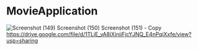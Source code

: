 # MovieApplication
![Screenshot (149)](https://user-images.githubusercontent.com/93465328/205504141-b363e972-3385-43ce-815e-cc343fa9c05a.png)
Screenshot (150)
Screenshot (151) - Copy
https://drive.google.com/file/d/1TLjE_vA8iXinjjFjcYJNQ_E4nPqiXxfe/view?usp=sharing
